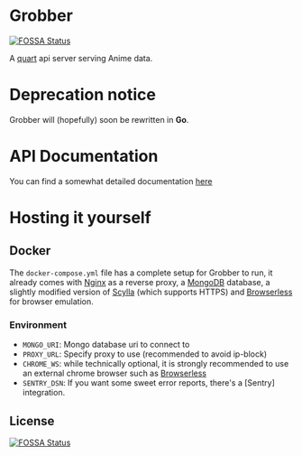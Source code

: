 # Grobber
[![FOSSA Status][fossa-status-info]][fossa-status-link]

A [quart] api server serving Anime data.

# Deprecation notice
Grobber will (hopefully) soon be rewritten in **Go**.

# API Documentation
You can find a somewhat detailed documentation [here][grobber-documentation]

# Hosting it yourself

## Docker

The `docker-compose.yml` file has a complete setup for Grobber to run,
it already comes with [Nginx] as a reverse proxy,
a [MongoDB] database, a slightly modified version of [Scylla]
(which supports HTTPS) and [Browserless] for browser emulation.

### Environment
- `MONGO_URI`:
    Mongo database uri to connect to
- `PROXY_URL`:
    Specify proxy to use (recommended to avoid ip-block)
- `CHROME_WS`:
    while technically optional, it is strongly recommended to use an
    external chrome browser such as [Browserless]
- `SENTRY_DSN`:
    If you want some sweet error reports, there's a [Sentry] integration.


## License
[![FOSSA Status][fossa-status-info]][fossa-status-link]

[browserless]: https://www.browserless.io/ "Browserless website"
[nginx]: https://www.nginx.com/ "NginX website"
[mongodb]: https://www.mongodb.com/ "MongoDB website"

[quart]: https://pgjones.gitlab.io/quart/ "Basically Flask, but async"
[scylla]: https://github.com/MyAnimeStream/scylla

[grobber-documentation]: https://grobber.docs.apiary.io

[fossa-status-info]: https://app.fossa.io/api/projects/git%2Bgithub.com%2FMyAnimeStream%2Fgrobber.svg?type=shield
[fossa-status-info]: https://app.fossa.io/api/projects/git%2Bgithub.com%2FMyAnimeStream%2Fgrobber.svg?type=large
[fossa-status-link]: https://app.fossa.io/projects/git%2Bgithub.com%2FMyAnimeStream%2Fgrobber?ref=badge_large